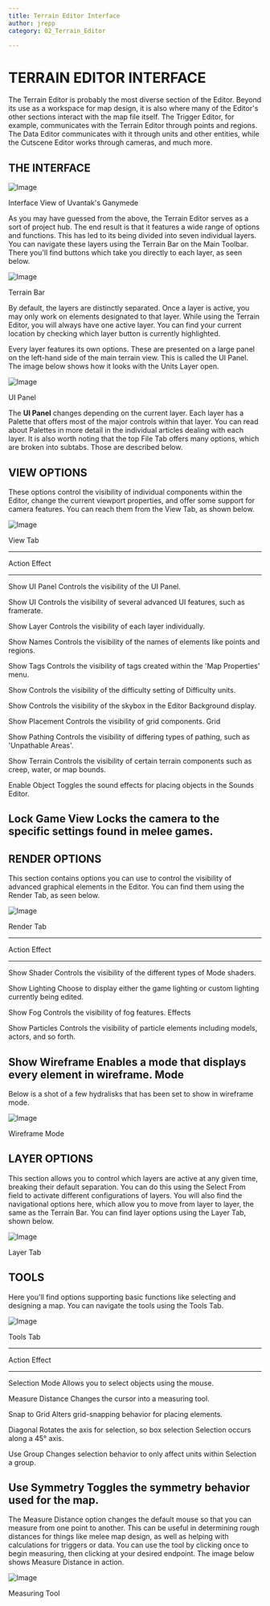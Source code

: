 ```yaml
---
title: Terrain Editor Interface
author: jrepp
category: 02_Terrain_Editor

---
```

TERRAIN EDITOR INTERFACE
========================

The Terrain Editor is probably the most diverse section of the Editor.
Beyond its use as a workspace for map design, it is also where many of
the Editor's other sections interact with the map file itself. The
Trigger Editor, for example, communicates with the Terrain Editor
through points and regions. The Data Editor communicates with it through
units and other entities, while the Cutscene Editor works through
cameras, and much more.

THE INTERFACE
-------------

![Image](./019_Terrain_Editor_Interface/image1.png)

Interface View of Uvantak's Ganymede

As you may have guessed from the above, the Terrain Editor serves as a
sort of project hub. The end result is that it features a wide range of
options and functions. This has led to its being divided into seven
individual layers. You can navigate these layers using the Terrain Bar
on the Main Toolbar. There you'll find buttons which take you directly
to each layer, as seen below.

![Image](./019_Terrain_Editor_Interface/image2.png)

Terrain Bar

By default, the layers are distinctly separated. Once a layer is active,
you may only work on elements designated to that layer. While using the
Terrain Editor, you will always have one active layer. You can find your
current location by checking which layer button is currently
highlighted.

Every layer features its own options. These are presented on a large
panel on the left-hand side of the main terrain view. This is called the
UI Panel. The image below shows how it looks with the Units Layer open.

![Image](./019_Terrain_Editor_Interface/image3.png)

UI Panel

The **UI Panel** changes depending on the current layer. Each layer has
a Palette that offers most of the major controls within that layer. You
can read about Palettes in more detail in the individual articles
dealing with each layer. It is also worth noting that the top File Tab
offers many options, which are broken into subtabs. Those are described
below.

VIEW OPTIONS
------------

These options control the visibility of individual components within the
Editor, change the current viewport properties, and offer some support
for camera features. You can reach them from the View Tab, as shown
below.

![Image](./019_Terrain_Editor_Interface/image4.png)

View Tab

  -----------------------------------------------------------------------
  Action         Effect
  -------------- --------------------------------------------------------
  Show UI Panel  Controls the visibility of the UI Panel.

  Show UI        Controls the visibility of several advanced UI features,
                 such as framerate.

  Show Layer     Controls the visibility of each layer individually.

  Show Names     Controls the visibility of the names of elements like
                 points and regions.

  Show Tags      Controls the visibility of tags created within the 'Map
                 Properties' menu.

  Show           Controls the visibility of the difficulty setting of
  Difficulty     units.

  Show           Controls the visibility of the skybox in the Editor
  Background     display.

  Show Placement Controls the visibility of grid components.
  Grid           

  Show Pathing   Controls the visibility of differing types of pathing,
                 such as 'Unpathable Areas'.

  Show Terrain   Controls the visibility of certain terrain components
                 such as creep, water, or map bounds.

  Enable Object  Toggles the sound effects for placing objects in the
  Sounds         Editor.

  Lock Game View Locks the camera to the specific settings found in melee
                 games.
  -----------------------------------------------------------------------

RENDER OPTIONS
--------------

This section contains options you can use to control the visibility of
advanced graphical elements in the Editor. You can find them using the
Render Tab, as seen below.

![Image](./019_Terrain_Editor_Interface/image5.png)

Render Tab

  -----------------------------------------------------------------------
  Action         Effect
  -------------- --------------------------------------------------------
  Show Shader    Controls the visibility of the different types of
  Mode           shaders.

  Show Lighting  Choose to display either the game lighting or custom
                 lighting currently being edited.

  Show Fog       Controls the visibility of fog features.
  Effects        

  Show Particles Controls the visibility of particle elements including
                 models, actors, and so forth.

  Show Wireframe Enables a mode that displays every element in wireframe.
  Mode           
  -----------------------------------------------------------------------

Below is a shot of a few hydralisks that has been set to show in
wireframe mode.

![Image](./019_Terrain_Editor_Interface/image6.png)

Wireframe Mode

LAYER OPTIONS
-------------

This section allows you to control which layers are active at any given
time, breaking their default separation. You can do this using the
Select From field to activate different configurations of layers. You
will also find the navigational options here, which allow you to move
from layer to layer, the same as the Terrain Bar. You can find layer
options using the Layer Tab, shown below.

![Image](./019_Terrain_Editor_Interface/image7.png)

Layer Tab

TOOLS
-----

Here you'll find options supporting basic functions like selecting and
designing a map. You can navigate the tools using the Tools Tab.

![Image](./019_Terrain_Editor_Interface/image8.png)

Tools Tab

  -----------------------------------------------------------------------
  Action           Effect
  ---------------- ------------------------------------------------------
  Selection Mode   Allows you to select objects using the mouse.

  Measure Distance Changes the cursor into a measuring tool.

  Snap to Grid     Alters grid-snapping behavior for placing elements.

  Diagonal         Rotates the axis for selection, so box selection
  Selection        occurs along a 45° axis.

  Use Group        Changes selection behavior to only affect units within
  Selection        a group.

  Use Symmetry     Toggles the symmetry behavior used for the map.
  -----------------------------------------------------------------------

The Measure Distance option changes the default mouse so that you can
measure from one point to another. This can be useful in determining
rough distances for things like melee map design, as well as helping
with calculations for triggers or data. You can use the tool by clicking
once to begin measuring, then clicking at your desired endpoint. The
image below shows Measure Distance in action.

![Image](./019_Terrain_Editor_Interface/image9.png)

Measuring Tool
